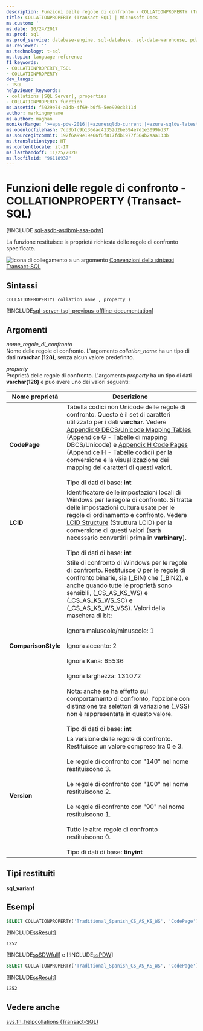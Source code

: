 ```yaml
---
description: Funzioni delle regole di confronto - COLLATIONPROPERTY (Transact-SQL)
title: COLLATIONPROPERTY (Transact-SQL) | Microsoft Docs
ms.custom: ''
ms.date: 10/24/2017
ms.prod: sql
ms.prod_service: database-engine, sql-database, sql-data-warehouse, pdw
ms.reviewer: ''
ms.technology: t-sql
ms.topic: language-reference
f1_keywords:
- COLLATIONPROPERTY_TSQL
- COLLATIONPROPERTY
dev_langs:
- TSQL
helpviewer_keywords:
- collations [SQL Server], properties
- COLLATIONPROPERTY function
ms.assetid: f5029e74-a1db-4f69-b0f5-5ee920c3311d
author: markingmyname
ms.author: maghan
monikerRange: '>=aps-pdw-2016||=azuresqldb-current||=azure-sqldw-latest||>=sql-server-2016||=sqlallproducts-allversions||>=sql-server-linux-2017||=azuresqldb-mi-current'
ms.openlocfilehash: 7cd3bfc9b136dac41352d2be594e7d1e3099bd37
ms.sourcegitcommit: 192f6a99e19e66f0f817fdb1977f564b2aaa133b
ms.translationtype: HT
ms.contentlocale: it-IT
ms.lasthandoff: 11/25/2020
ms.locfileid: "96118937"
---
```

# <a name="collation-functions---collationproperty-transact-sql"></a>Funzioni delle regole di confronto - COLLATIONPROPERTY (Transact-SQL)
[!INCLUDE [sql-asdb-asdbmi-asa-pdw](../../includes/applies-to-version/sql-asdb-asdbmi-asa-pdw.md)]

La funzione restituisce la proprietà richiesta delle regole di confronto specificate.
  
![Icona di collegamento a un argomento](../../database-engine/configure-windows/media/topic-link.gif "Icona di collegamento a un argomento") [Convenzioni della sintassi Transact-SQL](../../t-sql/language-elements/transact-sql-syntax-conventions-transact-sql.md)
  
## <a name="syntax"></a>Sintassi  
  
```syntaxsql
COLLATIONPROPERTY( collation_name , property )  
```  
  
[!INCLUDE[sql-server-tsql-previous-offline-documentation](../../includes/sql-server-tsql-previous-offline-documentation.md)]

## <a name="arguments"></a>Argomenti
*nome_regole_di_confronto*  
Nome delle regole di confronto. L'argomento *collation_name* ha un tipo di dati **nvarchar (128)**, senza alcun valore predefinito.
  
*property*  
Proprietà delle regole di confronto. L'argomento *property* ha un tipo di dati **varchar(128)** e può avere uno dei valori seguenti:
  
|Nome proprietà|Descrizione|  
|---|---|
|**CodePage**|Tabella codici non Unicode delle regole di confronto. Questo è il set di caratteri utilizzato per i dati **varchar**. Vedere [Appendix G DBCS/Unicode Mapping Tables](/previous-versions/cc194886(v=msdn.10)) (Appendice G - Tabelle di mapping DBCS/Unicode) e [Appendix H Code Pages](/previous-versions/cc195051(v=msdn.10)) (Appendice H - Tabelle codici) per la conversione e la visualizzazione dei mapping dei caratteri di questi valori.<br /><br />Tipo di dati di base: **int**|  
|**LCID**|Identificatore delle impostazioni locali di Windows per le regole di confronto. Si tratta delle impostazioni cultura usate per le regole di ordinamento e confronto. Vedere [LCID Structure](/openspecs/windows_protocols/ms-lcid/63d3d639-7fd2-4afb-abbe-0d5b5551eef8) (Struttura LCID) per la conversione di questi valori (sarà necessario convertirli prima in **varbinary**).<br /><br />Tipo di dati di base: **int**|  
|**ComparisonStyle**|Stile di confronto di Windows per le regole di confronto. Restituisce 0 per le regole di confronto binarie, sia (\_BIN) che (\_BIN2), e anche quando tutte le proprietà sono sensibili, (\_CS\_AS\_KS\_WS) e (\_CS\_AS\_KS\_WS\_SC) e (\_CS\_AS\_KS\_WS\_VSS). Valori della maschera di bit:<br /><br /> Ignora maiuscole/minuscole: 1<br /><br /> Ignora accento: 2<br /><br /> Ignora Kana: 65536<br /><br /> Ignora larghezza: 131072<br /><br /> Nota: anche se ha effetto sul comportamento di confronto, l'opzione con distinzione tra selettori di variazione (\_VSS) non è rappresentata in questo valore.<br /><br />Tipo di dati di base: **int**|  
|**Version**|La versione delle regole di confronto. Restituisce un valore compreso tra 0 e 3.<br /><br /> Le regole di confronto con "140" nel nome restituiscono 3.<br /><br /> Le regole di confronto con "100" nel nome restituiscono 2.<br /><br /> Le regole di confronto con "90" nel nome restituiscono 1.<br /><br /> Tutte le altre regole di confronto restituiscono 0.<br /><br />Tipo di dati di base: **tinyint**|  
  
## <a name="return-types"></a>Tipi restituiti
**sql_variant**
  
## <a name="examples"></a>Esempi  
  
```sql
SELECT COLLATIONPROPERTY('Traditional_Spanish_CS_AS_KS_WS', 'CodePage');  
```  
  
[!INCLUDE[ssResult](../../includes/ssresult-md.md)]
  
```
1252   
```  
  
[!INCLUDE[ssSDWfull](../../includes/sssdwfull-md.md)] e [!INCLUDE[ssPDW](../../includes/sspdw-md.md)]  
  
```sql
SELECT COLLATIONPROPERTY('Traditional_Spanish_CS_AS_KS_WS', 'CodePage')  
```  
  
[!INCLUDE[ssResult](../../includes/ssresult-md.md)]
  
```
1252   
```  
  
## <a name="see-also"></a>Vedere anche
[sys.fn_helpcollations &#40;Transact-SQL&#41;](../../relational-databases/system-functions/sys-fn-helpcollations-transact-sql.md)
  
